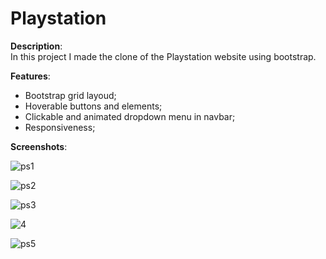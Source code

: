 # Playstation

**Description**:<br>
In this project I made the clone of the Playstation website using bootstrap.<br>

**Features**:<br>
- Bootstrap grid layoud;
- Hoverable buttons and elements;
- Clickable and animated dropdown menu in navbar;
- Responsiveness;

**Screenshots**:

![ps1](https://user-images.githubusercontent.com/85038274/151671469-06783921-a218-495e-b59b-56701132aa71.PNG)

![ps2](https://user-images.githubusercontent.com/85038274/151671470-1a9cd26b-85c8-45f9-b4d3-d3d8b00ef29f.PNG)

![ps3](https://user-images.githubusercontent.com/85038274/151671471-d2821e86-e119-43af-aafa-3d2d05efac19.PNG)

![4](https://user-images.githubusercontent.com/85038274/151671467-02a599e2-a3b1-475c-afce-5e3336c5e725.PNG)

![ps5](https://user-images.githubusercontent.com/85038274/151671508-639b0e28-9e0a-4911-82cc-7fe265ef54dc.PNG)
